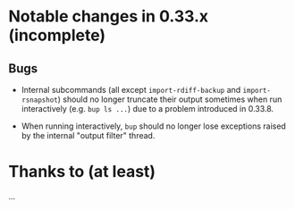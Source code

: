 Notable changes in 0.33.x (incomplete)
======================================

Bugs
----

* Internal subcommands (all except `import-rdiff-backup` and
  `import-rsnapshot`) should no longer truncate their output sometimes
  when run interactively (e.g. `bup ls ...`) due to a problem
  introduced in 0.33.8.

* When running interactively, `bup` should no longer lose exceptions
  raised by the internal "output filter" thread.

Thanks to (at least)
====================

...
